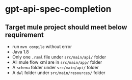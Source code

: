 # gpt-api-spec-completion

## Target mule project should meet below requirement
* run `mvn compile` without error
* Java 1.8
* Only one `.raml` file under `src/main/api/` folder
* All mule flow xml are in  `src/main/app/` folder
* A `schema` folder under  `src/main/api/` folder
* A `dwl` folder under  `src/main/resources/` folder